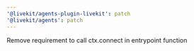 ```yaml
---
'@livekit/agents-plugin-livekit': patch
'@livekit/agents': patch
---
```


Remove requirement to call ctx.connect in entrypoint function
